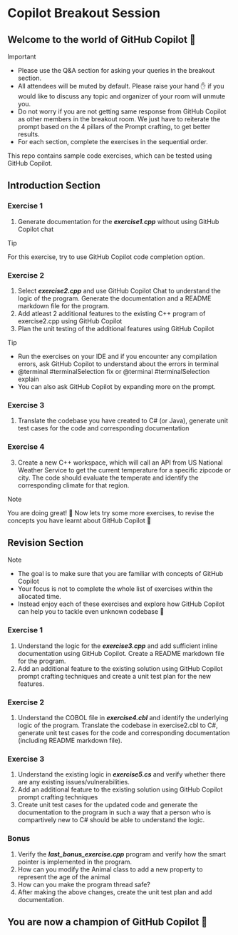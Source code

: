 # Copilot Breakout Session

## Welcome to the world of GitHub Copilot 🙂

> [!Important]
> - Please use the Q&A section for asking your queries in the breakout section.
> - All attendees will be muted by default. Please raise your hand ✋ if you would like to discuss any topic and organizer of your room will unmute you.
> - Do not worry if you are not getting same response from GitHub Copilot as other members in the breakout room. We just have to reiterate the prompt based on the 4 pillars of the Prompt crafting, to get better results.
> - For each section, complete the exercises in the sequential order.

This repo contains sample code exercises, which can be tested using GitHub Copilot.

## Introduction Section

### Exercise 1
1. Generate documentation for the ***exercise1.cpp*** without using GitHub Copilot chat

> [!Tip]
> For this exercise, try to use GitHub Copilot code completion option.

### Exercise 2
1. Select ***exercise2.cpp*** and use GitHub Copilot Chat to understand the logic of the program. Generate the documentation and a README markdown file for the program.
2. Add atleast 2 additional features to the existing C++ program of exercise2.cpp using GitHub Copilot
3. Plan the unit testing of the additional features using GitHub Copilot
   
> [!Tip]
> - Run the exercises on your IDE and if you encounter any compilation errors, ask GitHub Copilot to understand about the errors in terminal
> - @terminal #terminalSelection fix or @terminal #terminalSelection explain 
> - You can also ask GitHub Copilot by expanding more on the prompt.

### Exercise 3

1. Translate the codebase you have created to C# (or Java), generate unit test cases for the code and corresponding documentation

### Exercise 4

3. Create a new C++ workspace, which will call an API from US National Weather Service to get the current temperature for a specific zipcode or city. The code should evaluate the temperate and identify the corresponding climate for that region.


> [!NOTE]  
> You are doing great! 🥳
> Now lets try some more exercises, to revise the concepts you have learnt about GitHub Copilot 🙂

## Revision Section

> [!NOTE]  
> - The goal is to make sure that you are familiar with concepts of GitHub Copilot
> - Your focus is not to complete the whole list of exercises within the allocated time.
> - Instead enjoy each of these exercises and explore how GitHub Copilot can help you to tackle even unknown codebase 🙂

### Exercise 1
1. Understand the logic for the ***exercise3.cpp*** and add sufficient inline documentation using GitHub Copilot. Create a README markdown file for the program.
2. Add an additional feature to the existing solution using GitHub Copilot prompt crafting techniques and create a unit test plan for the new features. 

### Exercise 2
1. Understand the COBOL file in ***exercise4.cbl*** and identify the underlying logic of the program. Translate the codebase in exercise2.cbl to C#, generate unit test cases for the code and corresponding documentation (including README markdown file).

### Exercise 3

1. Understand the existing logic in ***exercise5.cs*** and verify whether there are any existing issues/vulnerabilities. 
2. Add an additional feature to the existing solution using GitHub Copilot prompt crafting techniques
3. Create unit test cases for the updated code and generate the documentation to the program in such a way that a person who is compartively new to C# should be able to understand the logic.

### Bonus

1. Verify the ***last_bonus_exercise.cpp*** program and verify how the smart pointer is implemented in the program.
2. How can you modify the Animal class to add a new property to represent the age of the animal
3. How can you make the program thread safe?
4. After making the above changes, create the unit test plan and add documentation.

## You are now a champion of GitHub Copilot 🥳
